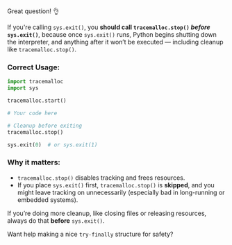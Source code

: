 Great question! 👌

If you're calling `sys.exit()`, you **should call `tracemalloc.stop()` _before_ `sys.exit()`**, because once `sys.exit()` runs, Python begins shutting down the interpreter, and anything after it won’t be executed — including cleanup like `tracemalloc.stop()`.

### Correct Usage:

```python
import tracemalloc
import sys

tracemalloc.start()

# Your code here

# Cleanup before exiting
tracemalloc.stop()

sys.exit(0)  # or sys.exit(1)
```

### Why it matters:
- `tracemalloc.stop()` disables tracking and frees resources.
- If you place `sys.exit()` first, `tracemalloc.stop()` is **skipped**, and you might leave tracking on unnecessarily (especially bad in long-running or embedded systems).

If you’re doing more cleanup, like closing files or releasing resources, always do that **before** `sys.exit()`.

Want help making a nice `try-finally` structure for safety?